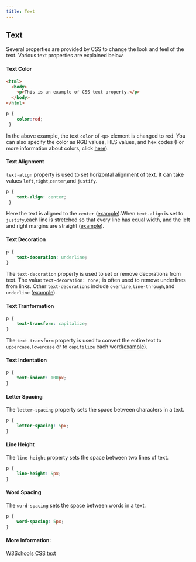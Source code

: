 ```yaml
---
title: Text
---
```


## Text

Several properties are provided by CSS to change the look and feel of the text. Various text properties are explained below.

#### Text Color

``` html
<html>
  <body>
    <p>This is an example of CSS text property.</p>
  </body>
</html>
```
``` css
p {
    color:red;
 }
```

In the above example, the text `color` of `<p>` element is changed to red. You can also specify the color as RGB values, HLS values, and hex codes (For more information about colors, click [here](https://guide.freecodecamp.org/css/colors)).
  
#### Text Alignment

`text-align` property is used to set horizontal alignment of text. It can take values `left`,`right`,`center`,and `justify`.
``` css
p {
    text-align: center;
 }
```

Here the text is aligned to the `center` ([example](https://www.w3schools.com/css/tryit.asp?filename=trycss_text-align)).When `text-align` is set to `justify`,each line is stretched so that every line has equal width, and the left and right margins are straight ([example](https://www.w3schools.com/css/tryit.asp?filename=trycss_text-align_all)).
  
#### Text Decoration

``` css
p {
    text-decoration: underline;
}
```

The `text-decoration` property is used to set or remove decorations from text. The value `text-decoration: none;` is often used to remove underlines from links. Other `text-decorations` include `overline`,`line-through`,and `underline` ([example](https://www.w3schools.com/css/tryit.asp?filename=trycss_text-decoration)).
  
#### Text Tranformation

``` css
p {
    text-transform: capitalize;
}
```

The `text-transform` property is used to convert the entire text to `uppercase`,`lowercase` or to `capitilize` each word([example](https://www.w3schools.com/css/tryit.asp?filename=trycss_text-transform)).

#### Text Indentation

``` css
p {
    text-indent: 100px;
}
```

#### Letter Spacing

The `letter-spacing` property sets the space between characters in a text.
``` css
p {
    letter-spacing: 5px;
}
```

#### Line Height

The `line-height` property sets the space between two lines of text.
``` css
p {
    line-height: 5px;
}
```

#### Word Spacing

The `word-spacing` sets the space between words in a text.
``` css
p {
    word-spacing: 5px;
}
```

#### More Information:
<!-- Please add any articles you think might be helpful to read before writing the article -->
<a href ="https://w3schools.com/css/css_text.asp" target='_blank'>W3Schools CSS text<a><br>


